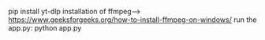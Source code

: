 pip install yt-dlp
installation of ffmpeg-->
https://www.geeksforgeeks.org/how-to-install-ffmpeg-on-windows/
run the app.py:
python app.py